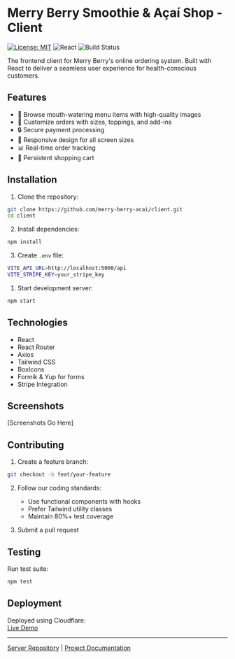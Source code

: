 # Merry Berry Smoothie & Açaí Shop - Client

[![License: MIT](https://img.shields.io/badge/License-MIT-yellow.svg)](https://opensource.org/licenses/MIT)
![React](https://img.shields.io/badge/React-18.2-blue)
![Build Status](https://img.shields.io/badge/build-passing-brightgreen)

The frontend client for Merry Berry's online ordering system. Built with React to deliver a seamless user experience for health-conscious customers.

## Features

- 🍓 Browse mouth-watering menu items with high-quality images
- 🥤 Customize orders with sizes, toppings, and add-ins
- 🔒 Secure payment processing
- 📱 Responsive design for all screen sizes
- 📊 Real-time order tracking
- 🛒 Persistent shopping cart

## Installation

1. Clone the repository:
```bash
git clone https://github.com/merry-berry-acai/client.git
cd client
```

2. Install dependencies:
```bash
npm install
```

3. Create `.env` file:

```bash
VITE_API_URL=http://localhost:5000/api
VITE_STRIPE_KEY=your_stripe_key
```

1. Start development server:
```bash
npm start
```

## Technologies

- React
- React Router
- Axios
- Tailwind CSS
- BoxIcons
- Formik & Yup for forms
- Stripe Integration

## Screenshots

[Screenshots Go Here]

## Contributing

1. Create a feature branch:

```bash
git checkout -b feat/your-feature
```

2. Follow our coding standards:
   - Use functional components with hooks
   - Prefer Tailwind utility classes
   - Maintain 80%+ test coverage

3. Submit a pull request

## Testing

Run test suite:
```bash
npm test
```

## Deployment

Deployed using Cloudflare:  
[Live Demo](https://merry-berry.finneh.xyz)

---

[Server Repository](https://github.com/merry-berry-acai/server) | [Project Documentation](https://github.com/merry-berry-acai/docs)